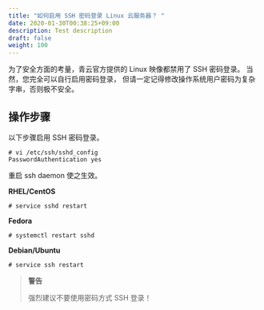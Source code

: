 ```yaml
---
title: "如何启用 SSH 密码登录 Linux 云服务器？ "
date: 2020-01-30T00:38:25+09:00
description: Test description
draft: false
weight: 100
---
```


为了安全方面的考量，青云官方提供的 Linux 映像都禁用了 SSH 密码登录。 当然，您完全可以自行启用密码登录， 但请一定记得修改操作系统用户密码为复杂字串，否则极不安全。

## 操作步骤

以下步骤启用 SSH 密码登录。

```
# vi /etc/ssh/sshd_config
PasswordAuthentication yes
```

重启 ssh daemon 使之生效。

**RHEL/CentOS**

```
# service sshd restart
```

**Fedora**

```
# systemctl restart sshd
```

**Debian/Ubuntu**

```
# service ssh restart
```

> **警告**
>
> 强烈建议不要使用密码方式 SSH 登录！

